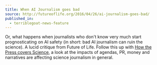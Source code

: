 ```yaml
---
title: When AI Journalism goes bad
source: http://futureoflife.org/2016/04/26/ai-journalism-goes-bad/
published_in:
  - terriblegoat-news-feature
---
```


Or, what happens when journalists who don't know very much start prognosticating on AI safety (in short: bad AI journalism can ruin the science). A lucid critique from Future of Life. Follow this up with [How the Press covers Science](http://www.3ammagazine.com/3am/cheerleading-agenda-press-covers-science/), a look at the impacts of agendas, PR, money and narratives are affecting science journalism in general.
